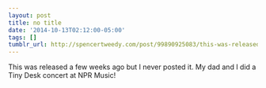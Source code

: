 ```yaml
---
layout: post
title: no title
date: '2014-10-13T02:12:00-05:00'
tags: []
tumblr_url: http://spencertweedy.com/post/99890925083/this-was-released-a-few-weeks-ago-but-i-never
---
```

This was released a few weeks ago but I never posted it. My dad and I did a Tiny Desk concert at NPR Music!
